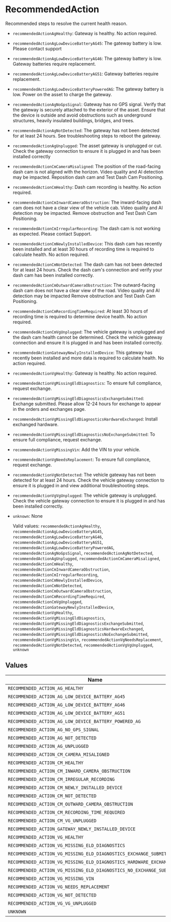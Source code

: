 # RecommendedAction

Recommended steps to resolve the current health reason.

* `recommendedActionAgHealthy`: Gateway is healthy. No action required.
* `recommendedActionAgLowDeviceBatteryAG45`: The gateway battery is low. Please contact support
* `recommendedActionAgLowDeviceBatteryAG46`: The gateway battery is low. Gateway batteries require replacement.
* `recommendedActionAgLowDeviceBatteryAG51`: Gateway batteries require replacement.
* `recommendedActionAgLowDeviceBatteryPoweredAG`: The gateway battery is low. Power on the asset to charge the gateway.
* `recommendedActionAgNoGpsSignal`: Gateway has no GPS signal. Verify that the gateway is securely attached to the exterior of the asset. Ensure that the device is outside and avoid obstructions such as underground structures, heavily insulated buildings, bridges, and trees.
* `recommendedActionAgNotDetected`: The gateway has not been detected for at least 24 hours. See troubleshooting steps to reboot the gateway.
* `recommendedActionAgUnplugged`: The asset gateway is unplugged or cut. Check the gateway connection to ensure it is plugged in and has been installed correctly
* `recommendedActionCmCameraMisaligned`: The position of the road-facing dash cam is not aligned with the horizon. Video quality and AI detection may be impacted. Reposition dash cam and Test Dash Cam Positioning.
* `recommendedActionCmHealthy`: Dash cam recording is healthy. No action required.
* `recommendedActionCmInwardCameraObstruction`: The inward-facing dash cam does not have a clear view of the vehicle cab. Video quality and AI detection may be impacted. Remove obstruction and Test Dash Cam Positioning.
* `recommendedActionCmIrregularRecording`: The dash cam is not working as expected. Please contact Support.
* `recommendedActionCmNewlyInstalledDevice`: This dash cam has recently been installed and at least 30 hours of recording time is required to calculate health. No action required.
* `recommendedActionCmNotDetected`: The dash cam has not been detected for at least 24 hours. Check the dash cam's connection and verify your dash cam has been installed correctly.
* `recommendedActionCmOutwardCameraObstruction`: The outward-facing dash cam does not have a clear view of the road. Video quality and AI detection may be impacted Remove obstruction and Test Dash Cam Positioning.
* `recommendedActionCmRecordingTimeRequired`: At least 30 hours of recording time is required to determine device health. No action required.
* `recommendedActionCmVgUnplugged`: The vehicle gateway is unplugged and the dash cam health cannot be determined. Check the vehicle gateway connection and ensure it is plugged in and has been installed correctly.
* `recommendedActionGatewayNewlyInstalledDevice`: This gateway has recently been installed and more data is required to calculate health. No action required.
* `recommendedActionVgHealthy`: Gateway is healthy. No action required.
* `recommendedActionVgMissingEldDiagnostics`: To ensure full compliance, request exchange.
* `recommendedActionVgMissingEldDiagnosticsExchangeSubmitted`: Exchange submitted. Please allow 12-24 hours for exchange to appear in the orders and exchanges page.
* `recommendedActionVgMissingEldDiagnosticsHardwareExchanged`: Install exchanged hardware.
* `recommendedActionVgMissingEldDiagnosticsNoExchangeSubmitted`: To ensure full compliance, request exchange.
* `recommendedActionVgMissingVin`: Add the VIN to your vehicle.
* `recommendedActionVgNeedsReplacement`: To ensure full compliance, request exchange.
* `recommendedActionVgNotDetected`: The vehicle gateway has not been detected for at least 24 hours. Check the vehicle gateway connection to ensure it is plugged in and view additional troubleshooting steps.
* `recommendedActionVgVgUnplugged`: The vehicle gateway is unplugged. Check the vehicle gateway connection to ensure it is plugged in and has been installed correctly.
* `unknown`: None


  Valid values: `recommendedActionAgHealthy`, `recommendedActionAgLowDeviceBatteryAG45`, `recommendedActionAgLowDeviceBatteryAG46`, `recommendedActionAgLowDeviceBatteryAG51`, `recommendedActionAgLowDeviceBatteryPoweredAG`, `recommendedActionAgNoGpsSignal`, `recommendedActionAgNotDetected`, `recommendedActionAgUnplugged`, `recommendedActionCmCameraMisaligned`, `recommendedActionCmHealthy`, `recommendedActionCmInwardCameraObstruction`, `recommendedActionCmIrregularRecording`, `recommendedActionCmNewlyInstalledDevice`, `recommendedActionCmNotDetected`, `recommendedActionCmOutwardCameraObstruction`, `recommendedActionCmRecordingTimeRequired`, `recommendedActionCmVgUnplugged`, `recommendedActionGatewayNewlyInstalledDevice`, `recommendedActionVgHealthy`, `recommendedActionVgMissingEldDiagnostics`, `recommendedActionVgMissingEldDiagnosticsExchangeSubmitted`, `recommendedActionVgMissingEldDiagnosticsHardwareExchanged`, `recommendedActionVgMissingEldDiagnosticsNoExchangeSubmitted`, `recommendedActionVgMissingVin`, `recommendedActionVgNeedsReplacement`, `recommendedActionVgNotDetected`, `recommendedActionVgVgUnplugged`, `unknown`


## Values

| Name                                                                  | Value                                                                 |
| --------------------------------------------------------------------- | --------------------------------------------------------------------- |
| `RECOMMENDED_ACTION_AG_HEALTHY`                                       | recommendedActionAgHealthy                                            |
| `RECOMMENDED_ACTION_AG_LOW_DEVICE_BATTERY_AG45`                       | recommendedActionAgLowDeviceBatteryAG45                               |
| `RECOMMENDED_ACTION_AG_LOW_DEVICE_BATTERY_AG46`                       | recommendedActionAgLowDeviceBatteryAG46                               |
| `RECOMMENDED_ACTION_AG_LOW_DEVICE_BATTERY_AG51`                       | recommendedActionAgLowDeviceBatteryAG51                               |
| `RECOMMENDED_ACTION_AG_LOW_DEVICE_BATTERY_POWERED_AG`                 | recommendedActionAgLowDeviceBatteryPoweredAG                          |
| `RECOMMENDED_ACTION_AG_NO_GPS_SIGNAL`                                 | recommendedActionAgNoGpsSignal                                        |
| `RECOMMENDED_ACTION_AG_NOT_DETECTED`                                  | recommendedActionAgNotDetected                                        |
| `RECOMMENDED_ACTION_AG_UNPLUGGED`                                     | recommendedActionAgUnplugged                                          |
| `RECOMMENDED_ACTION_CM_CAMERA_MISALIGNED`                             | recommendedActionCmCameraMisaligned                                   |
| `RECOMMENDED_ACTION_CM_HEALTHY`                                       | recommendedActionCmHealthy                                            |
| `RECOMMENDED_ACTION_CM_INWARD_CAMERA_OBSTRUCTION`                     | recommendedActionCmInwardCameraObstruction                            |
| `RECOMMENDED_ACTION_CM_IRREGULAR_RECORDING`                           | recommendedActionCmIrregularRecording                                 |
| `RECOMMENDED_ACTION_CM_NEWLY_INSTALLED_DEVICE`                        | recommendedActionCmNewlyInstalledDevice                               |
| `RECOMMENDED_ACTION_CM_NOT_DETECTED`                                  | recommendedActionCmNotDetected                                        |
| `RECOMMENDED_ACTION_CM_OUTWARD_CAMERA_OBSTRUCTION`                    | recommendedActionCmOutwardCameraObstruction                           |
| `RECOMMENDED_ACTION_CM_RECORDING_TIME_REQUIRED`                       | recommendedActionCmRecordingTimeRequired                              |
| `RECOMMENDED_ACTION_CM_VG_UNPLUGGED`                                  | recommendedActionCmVgUnplugged                                        |
| `RECOMMENDED_ACTION_GATEWAY_NEWLY_INSTALLED_DEVICE`                   | recommendedActionGatewayNewlyInstalledDevice                          |
| `RECOMMENDED_ACTION_VG_HEALTHY`                                       | recommendedActionVgHealthy                                            |
| `RECOMMENDED_ACTION_VG_MISSING_ELD_DIAGNOSTICS`                       | recommendedActionVgMissingEldDiagnostics                              |
| `RECOMMENDED_ACTION_VG_MISSING_ELD_DIAGNOSTICS_EXCHANGE_SUBMITTED`    | recommendedActionVgMissingEldDiagnosticsExchangeSubmitted             |
| `RECOMMENDED_ACTION_VG_MISSING_ELD_DIAGNOSTICS_HARDWARE_EXCHANGED`    | recommendedActionVgMissingEldDiagnosticsHardwareExchanged             |
| `RECOMMENDED_ACTION_VG_MISSING_ELD_DIAGNOSTICS_NO_EXCHANGE_SUBMITTED` | recommendedActionVgMissingEldDiagnosticsNoExchangeSubmitted           |
| `RECOMMENDED_ACTION_VG_MISSING_VIN`                                   | recommendedActionVgMissingVin                                         |
| `RECOMMENDED_ACTION_VG_NEEDS_REPLACEMENT`                             | recommendedActionVgNeedsReplacement                                   |
| `RECOMMENDED_ACTION_VG_NOT_DETECTED`                                  | recommendedActionVgNotDetected                                        |
| `RECOMMENDED_ACTION_VG_VG_UNPLUGGED`                                  | recommendedActionVgVgUnplugged                                        |
| `UNKNOWN`                                                             | unknown                                                               |